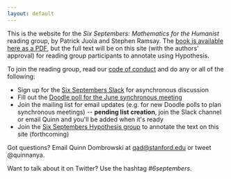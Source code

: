 ```yaml
---
layout: default
---
```


This is the website for the *Six Septembers: Mathematics for the Humanist* reading group, by Patrick Juola and Stephen Ramsay. The [book is available here as a PDF](https://digitalcommons.unl.edu/zeabook/55/), but the full text will be on this site (with the authors' approval) for reading group participants to annotate using Hypothesis.

To join the reading group, read our [code of conduct](codeofconduct.html) and do any or all of the following:

* Sign up for the [Six Septembers Slack](https://tinyurl.com/6septembers-slack) for asynchronous discussion
* Fill out the [Doodle poll for the June synchronous meeting](https://doodle.com/poll/avk4w45nrvs29pix)
* Join the mailing list for email updates (e.g. for new Doodle polls to plan synchronous meetings) -- **pending list creation**, join the Slack channel or email Quinn and you'll be added when it's ready
* Join the [Six Septembers Hypothesis group](https://hypothes.is/groups/gEAzJy84/six-septembers) to annotate the text on this site (forthcoming)

Got questions? Email Quinn Dombrowski at qad@stanford.edu or tweet @quinnanya.

Want to talk about it on Twitter? Use the hashtag *#6septembers*.
